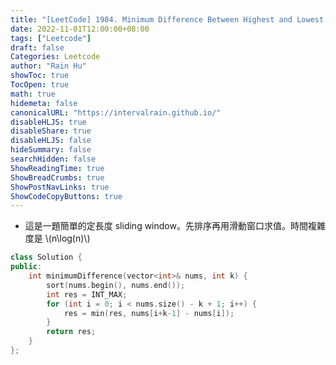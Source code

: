 ```yaml
---
title: "[LeetCode] 1984. Minimum Difference Between Highest and Lowest of K Scores"
date: 2022-11-01T12:00:00+08:00
tags: ["Leetcode"]
draft: false
Categories: Leetcode
author: "Rain Hu"
showToc: true
TocOpen: true
math: true
hidemeta: false
canonicalURL: "https://intervalrain.github.io/"
disableHLJS: true
disableShare: true
disableHLJS: false
hideSummary: false
searchHidden: false
ShowReadingTime: true
ShowBreadCrumbs: true
ShowPostNavLinks: true
ShowCodeCopyButtons: true
---
```

+ 這是一題簡單的定長度 sliding window。先排序再用滑動窗口求值。時間複雜度是 \\(n\log(n)\\)
```cpp
class Solution {
public:
    int minimumDifference(vector<int>& nums, int k) {
        sort(nums.begin(), nums.end());
        int res = INT_MAX;
        for (int i = 0; i < nums.size() - k + 1; i++) {
            res = min(res, nums[i+k-1] - nums[i]);
        }
        return res;
    }
};
```
